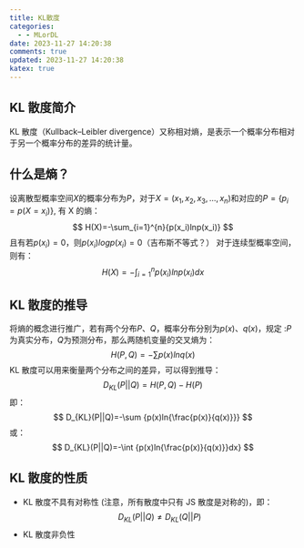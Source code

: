 ```yaml
---
title: KL散度
categories:
  - - MLorDL
date: 2023-11-27 14:20:38
comments: true
updated: 2023-11-27 14:20:38
katex: true
---
```

## KL 散度简介
KL 散度（Kullback–Leibler divergence）又称相对熵，是表示一个概率分布相对于另一个概率分布的差异的统计量。
## 什么是熵？
设离散型概率空间$X$的概率分布为$P$，对于$X=(x_1,x_2,x_3,...,x_n)$和对应的$P=\{p_i=p(X=x_i)\}$, 有 X 的熵：
$$
H(X)=-\sum_{i=1}^{n}{p(x_i)lnp(x_i)}
$$
且有若$p (x_i)=0$，则$p (x_i) logp (x_i)=0$（吉布斯不等式？）
对于连续型概率空间，则有：
$$
H(X)=-\int_{i=1}^{n}{p(x_i)lnp(x_i)dx}
$$
## KL 散度的推导
将熵的概念进行推广，若有两个分布$P、Q$，概率分布分别为$p(x)、q(x)$，规定 :$P$为真实分布，$Q$为预测分布，那么两随机变量的交叉熵为：
$$
H(P,Q)=-\sum p(x)ln{q(x)}
$$
KL 散度可以用来衡量两个分布之间的差异，可以得到推导：
$$
D_{KL}(P||Q)=H(P,Q)-H(P)
$$
即：
$$
D_{KL}(P||Q)=-\sum {p(x)ln{\frac{p(x)}{q(x)}}}
$$
或：
$$
D_{KL}(P||Q)=-\int {p(x)ln{\frac{p(x)}{q(x)}}dx}
$$
## KL 散度的性质
* KL 散度不具有对称性 (注意，所有散度中只有 JS 散度是对称的)，即：
$$
D_{KL}(P||Q)\not =D_{KL}(Q||P)
$$
* KL 散度非负性
